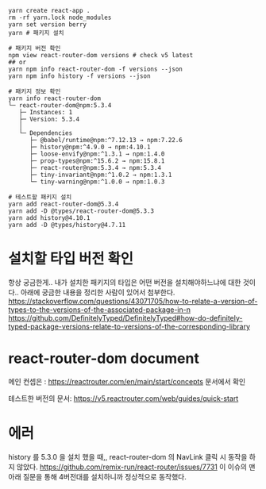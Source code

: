 ```shell
yarn create react-app .
rm -rf yarn.lock node_modules
yarn set version berry
yarn # 패키지 설치

# 패키지 버전 확인
npm view react-router-dom versions # check v5 latest
## or
yarn npm info react-router-dom -f versions --json
yarn npm info history -f versions --json

# 패키지 정보 확인
yarn info react-router-dom                  
└─ react-router-dom@npm:5.3.4
   ├─ Instances: 1
   ├─ Version: 5.3.4
   │
   └─ Dependencies
      ├─ @babel/runtime@npm:^7.12.13 → npm:7.22.6
      ├─ history@npm:^4.9.0 → npm:4.10.1
      ├─ loose-envify@npm:^1.3.1 → npm:1.4.0
      ├─ prop-types@npm:^15.6.2 → npm:15.8.1
      ├─ react-router@npm:5.3.4 → npm:5.3.4
      ├─ tiny-invariant@npm:^1.0.2 → npm:1.3.1
      └─ tiny-warning@npm:^1.0.0 → npm:1.0.3

# 테스트할 패키지 설치
yarn add react-router-dom@5.3.4
yarn add -D @types/react-router-dom@5.3.3
yarn add history@4.10.1
yarn add -D @types/history@4.7.11
```
# 설치할 타입 버전 확인
항상 궁금한게.. 내가 설치한 패키지의 타입은 어떤 버전을 설치해야하느냐에 대한 것이다.. 아래에 궁금한 내용을 정리한 사람이 있어서 첨부한다.
https://stackoverflow.com/questions/43071705/how-to-relate-a-version-of-types-to-the-versions-of-the-associated-package-in-n
https://github.com/DefinitelyTyped/DefinitelyTyped#how-do-definitely-typed-package-versions-relate-to-versions-of-the-corresponding-library

# react-router-dom document
메인 컨셉은 : https://reactrouter.com/en/main/start/concepts 문서에서 확인

테스트한 버전의 문서:
https://v5.reactrouter.com/web/guides/quick-start

# 에러
history 를 5.3.0 을 설치 했을 때,, react-router-dom 의 NavLink 클릭 시 동작을 하지 않았다.
https://github.com/remix-run/react-router/issues/7731 이 이슈의 맨 아래 질문을 통해 4버전대를 설치하니까 정상적으로 동작했다.
